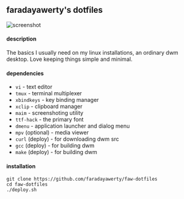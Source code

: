 
## faradayawerty's dotfiles
![screenshot](https://github.com/faradayawerty/faw-dotfiles/blob/main/screenshot.png)

#### description
The basics I usually need on my linux installations, an ordinary dwm desktop. Love keeping things simple and minimal.

#### dependencies
* `vi` - text editor
* `tmux` - terminal multiplexer
* `xbindkeys` - key binding manager
* `xclip` - clipboard manager
* `maim` - screenshoting utility
* `ttf-hack` - the primary font
* `dmenu` - application launcher and dialog menu
* `mpv` (optional) - media viewer
* `curl` (deploy) - for downloading dwm src
* `gcc` (deploy) - for building dwm
* `make` (deploy) - for building dwm

#### installation
```
git clone https://github.com/faradayawerty/faw-dotfiles
cd faw-dotfiles
./deploy.sh
```

